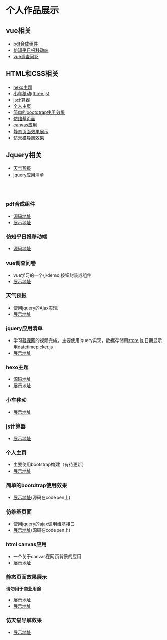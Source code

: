 # 个人作品展示
## vue相关
- [pdf合成组件](#pdf合成组件)
- [仿知乎日报移动端](#仿知乎日报移动端)
- [vue调查问卷](#vue调查问卷)

## HTML和CSS相关
- [hexo主题](#hexo主题)
- [小车移动(three.js)](#小车移动)
- [js计算器](#js计算器)
- [个人主页](#个人主页)
- [简单的bootdtrap使用效果](#简单的bootdtrap使用效果)
- [仿维基页面](#仿维基页面)
- [canvas应用](#canvas应用)
- [静态页面效果展示](#静态页面效果展示)
- [仿天猫导航效果](仿天猫导航效果)
## Jquery相关
- [天气预报](#天气预报)
- [jquery应用清单](#jquery应用清单)
<br>
<br>

### <a id="pdf合成组件">pdf合成组件</a>
- [源码地址](https://github.com/lizehongss/lz-pdf-merage)
- [展示地址](https://lizehongss.github.io/lz-pdf-merage/dist/index.html)
### <a id="仿知乎日报移动端">仿知乎日报移动端</a>
- [源码地址](https://github.com/lizehongss/zhihu-day--phonebyVue)
### <a id="vue调查问卷">vue调查问卷</a>
- vue学习的一个小demo,按钮封装成组件
- [展示地址](https://lizehongss.github.io/demo_show/调查问卷/index.html)

### <a id="天气预报">天气预报</a>
- 使用jquery的Ajax实现
- [展示地址]( https://lizehongss.github.io/demo_show/天气预报/index.html)

### <a id="jquery应用清单">jquery应用清单</a>
- 学习[慕课网](https://coding.imooc.com/class/72.html)的视频完成，主要使用jquery实现，数据存储用[store.js](https://github.com/marcuswestin/store.js),日期显示用[datetimepicker.js](https://github.com/xdan/datetimepicker)
- [展示地址](https://lizehongss.github.io/demo_show/jquery%E5%BA%94%E7%94%A8/index.html)

### <a id="hexo主题">hexo主题</a>
- [源码地址](https://github.com/lizehongss/hexo-theme-zhl)
- [展示地址](https://lizehongss.github.io/)
### <a id="小车移动">小车移动</a>
- [展示地址](https://lizehongss.github.io/demo_show/ife/ECharts/任务六/任务六.html)
### <a id="js计算器">js计算器</a>
- [展示地址](https://lizehongss.github.io/demo_show/ife-2018/js计算器/index.html)
### <a id="个人主页">个人主页</a>
- 主要使用bootstrap构建（有待更新）
- [展示地址](https://lizehongss.github.io/demo_show/个人主页/index.html)

### <a id="简单的bootdtrap使用效果">简单的bootdtrap使用效果</a>
- [展示地址](https://codepen.io/lizehong/pen/gWXvdG)(源码在codepen上)
### <a id="仿维基页面">仿维基页面</a>
- 使用jquery的ajax调用维基接口
- [展示地址](https://codepen.io/lizehong/pen/pWYMev)(源码在codepen上)



### <a id="canvas应用">html canvas应用</a>
- 一个关于canvas在网页背景的应用
- [展示地址](https://lizehongss.github.io/demo_show/canvas网页背景/index_hover.html)


### <a id="静态页面效果展示">静态页面效果展示 </a>
**请勿用于商业用途**
- [展示地址](https://lizehongss.github.io/demo_show/tx3/index.html)
- [展示地址](https://lizehongss.github.io/demo_show/mhxygnj/index.html)

### <a id="仿天猫导航效果">仿天猫导航效果</a>
- [展示地址](https://lizehongss.github.io/demo_show/ftm/html/index.html)




